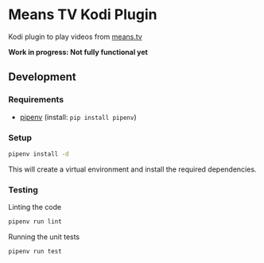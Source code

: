 # Means TV Kodi Plugin

Kodi plugin to play videos from [means.tv](https://means.tv)

**Work in progress: Not fully functional yet**


## Development

### Requirements

* [pipenv](https://pypi.org/project/pipenv/) (install: `pip install pipenv`)

### Setup

```bash
pipenv install -d
```

This will create a virtual environment and install the required dependencies.

### Testing

Linting the code

```bash
pipenv run lint
```

Running the unit tests

```bash
pipenv run test
```
